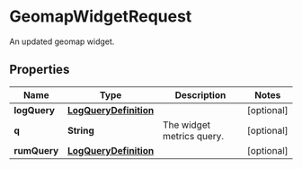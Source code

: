 

# GeomapWidgetRequest

An updated geomap widget.

## Properties

Name | Type | Description | Notes
------------ | ------------- | ------------- | -------------
**logQuery** | [**LogQueryDefinition**](LogQueryDefinition.md) |  |  [optional]
**q** | **String** | The widget metrics query. |  [optional]
**rumQuery** | [**LogQueryDefinition**](LogQueryDefinition.md) |  |  [optional]




